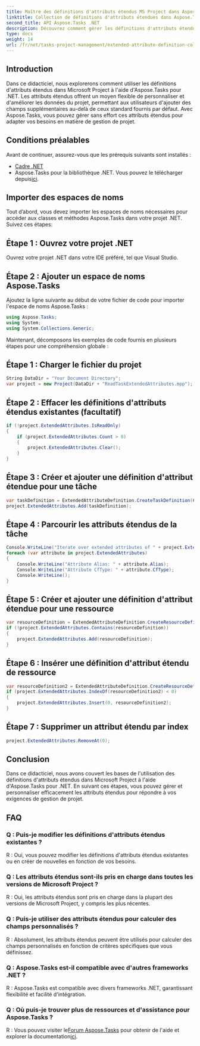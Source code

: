 ```yaml
---
title: Maître des définitions d'attributs étendus MS Project dans Aspose.Tasks
linktitle: Collection de définitions d'attributs étendues dans Aspose.Tasks
second_title: API Aspose.Tasks .NET
description: Découvrez comment gérer les définitions d'attributs étendus dans Microsoft Project à l'aide d'Aspose.Tasks pour .NET. Personnalisez et améliorez les données de votre projet sans effort.
type: docs
weight: 14
url: /fr/net/tasks-project-management/extended-attribute-definition-collection/
---
```

## Introduction
Dans ce didacticiel, nous explorerons comment utiliser les définitions d'attributs étendus dans Microsoft Project à l'aide d'Aspose.Tasks pour .NET. Les attributs étendus offrent un moyen flexible de personnaliser et d'améliorer les données du projet, permettant aux utilisateurs d'ajouter des champs supplémentaires au-delà de ceux standard fournis par défaut. Avec Aspose.Tasks, vous pouvez gérer sans effort ces attributs étendus pour adapter vos besoins en matière de gestion de projet.
## Conditions préalables
Avant de continuer, assurez-vous que les prérequis suivants sont installés :
- [Cadre .NET](https://dotnet.microsoft.com/download)
-  Aspose.Tasks pour la bibliothèque .NET. Vous pouvez le télécharger depuis[ici](https://releases.aspose.com/tasks/net/).

## Importer des espaces de noms
Tout d’abord, vous devez importer les espaces de noms nécessaires pour accéder aux classes et méthodes Aspose.Tasks dans votre projet .NET. Suivez ces étapes:
## Étape 1 : Ouvrez votre projet .NET
Ouvrez votre projet .NET dans votre IDE préféré, tel que Visual Studio.
## Étape 2 : Ajouter un espace de noms Aspose.Tasks
Ajoutez la ligne suivante au début de votre fichier de code pour importer l'espace de noms Aspose.Tasks :
```csharp
using Aspose.Tasks;
using System;
using System.Collections.Generic;

```

Maintenant, décomposons les exemples de code fournis en plusieurs étapes pour une compréhension globale :
## Étape 1 : Charger le fichier du projet
```csharp
String DataDir = "Your Document Directory";
var project = new Project(DataDir + "ReadTaskExtendedAttributes.mpp");
```
## Étape 2 : Effacer les définitions d'attributs étendus existantes (facultatif)
```csharp
if (!project.ExtendedAttributes.IsReadOnly)
{
    if (project.ExtendedAttributes.Count > 0)
    {
        project.ExtendedAttributes.Clear();
    }
}
```
## Étape 3 : Créer et ajouter une définition d'attribut étendue pour une tâche
```csharp
var taskDefinition = ExtendedAttributeDefinition.CreateTaskDefinition(CustomFieldType.Start, ExtendedAttributeTask.Start7, "Start 7");
project.ExtendedAttributes.Add(taskDefinition);
```
## Étape 4 : Parcourir les attributs étendus de la tâche
```csharp
Console.WriteLine("Iterate over extended attributes of " + project.ExtendedAttributes.ParentProject.Get(Prj.Name) + " project: ");
foreach (var attribute in project.ExtendedAttributes)
{
    Console.WriteLine("Attribute Alias: " + attribute.Alias);
    Console.WriteLine("Attribute CfType: " + attribute.CfType);
    Console.WriteLine();
}
```
## Étape 5 : Créer et ajouter une définition d'attribut étendue pour une ressource
```csharp
var resourceDefinition = ExtendedAttributeDefinition.CreateResourceDefinition(CustomFieldType.Cost, ExtendedAttributeResource.Cost5, "My cost");
if (!project.ExtendedAttributes.Contains(resourceDefinition))
{
    project.ExtendedAttributes.Add(resourceDefinition);
}
```
## Étape 6 : Insérer une définition d'attribut étendu de ressource
```csharp
var resourceDefinition2 = ExtendedAttributeDefinition.CreateResourceDefinition(CustomFieldType.Number, ExtendedAttributeResource.Cost1, "My Cost 2");
if (project.ExtendedAttributes.IndexOf(resourceDefinition2) < 0)
{
    project.ExtendedAttributes.Insert(0, resourceDefinition2);
}
```
## Étape 7 : Supprimer un attribut étendu par index
```csharp
project.ExtendedAttributes.RemoveAt(0);
```

## Conclusion
Dans ce didacticiel, nous avons couvert les bases de l'utilisation des définitions d'attributs étendus dans Microsoft Project à l'aide d'Aspose.Tasks pour .NET. En suivant ces étapes, vous pouvez gérer et personnaliser efficacement les attributs étendus pour répondre à vos exigences de gestion de projet.
## FAQ
### Q : Puis-je modifier les définitions d'attributs étendus existantes ?
R : Oui, vous pouvez modifier les définitions d'attributs étendus existantes ou en créer de nouvelles en fonction de vos besoins.
### Q : Les attributs étendus sont-ils pris en charge dans toutes les versions de Microsoft Project ?
R : Oui, les attributs étendus sont pris en charge dans la plupart des versions de Microsoft Project, y compris les plus récentes.
### Q : Puis-je utiliser des attributs étendus pour calculer des champs personnalisés ?
R : Absolument, les attributs étendus peuvent être utilisés pour calculer des champs personnalisés en fonction de critères spécifiques que vous définissez.
### Q : Aspose.Tasks est-il compatible avec d'autres frameworks .NET ?
R : Aspose.Tasks est compatible avec divers frameworks .NET, garantissant flexibilité et facilité d'intégration.
### Q : Où puis-je trouver plus de ressources et d'assistance pour Aspose.Tasks ?
 R : Vous pouvez visiter le[Forum Aspose.Tasks](https://forum.aspose.com/c/tasks/15) pour obtenir de l'aide et explorer la documentation[ici](https://reference.aspose.com/tasks/net/).